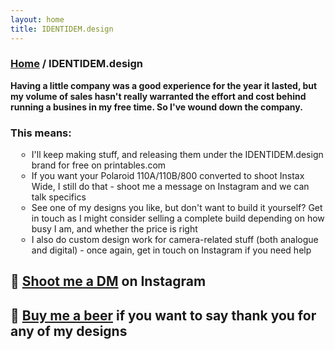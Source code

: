 ```yaml
---
layout: home
title: IDENTIDEM.design
---
```


<h3><a href="/">Home</a> / IDENTIDEM.design</h3>

**Having a little company was a good experience for the year it lasted, but my volume of sales hasn't really warranted the effort and cost behind running a busines in my free time. So I've wound down the company.**

### This means:
<ul style="list-style: circle; margin-left: 10px;">
<li>I'll keep making stuff, and releasing them under the IDENTIDEM.design brand for free on printables.com</li>
<li>If you want your Polaroid 110A/110B/800 converted to shoot Instax Wide, I still do that - shoot me a message on Instagram and we can talk specifics</li>
<li>See one of my designs you like, but don't want to build it yourself? Get in touch as I might consider selling a complete build depending on how busy I am, and whether the price is right</li>
<li>I also do custom design work for camera-related stuff (both analogue and digital) - once again, get in touch on Instagram if you need help</li>
</ul>

## 💬 <a href="https://www.instagram.com/a.l.b.e.r.t.c/">Shoot me a DM</a> on Instagram
## 🍺 <a href="https://paypal.me/albertcor">Buy me a beer</a> if you want to say thank you for any of my designs